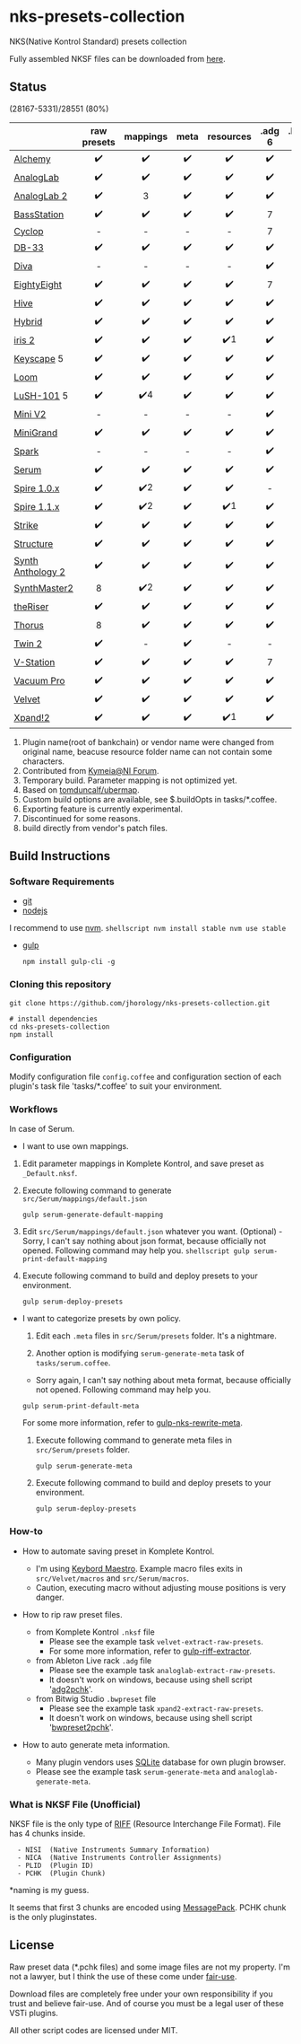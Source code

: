 # nks-presets-collection
NKS(Native Kontrol Standard) presets collection

Fully assembled NKSF files can be downloaded from [here](https://www.dropbox.com/sh/h4tvgrq8avmhdoj/AAB_ABlKwXsCYFwBW_k5Fc7-a?dl=0).

## Status

(28167-5331)/28551 (80%)

|          |raw presets|mappings|meta|resources|.adg 6|.bwpreset 6|
|----------|:---------:|:------:|:--:|:-------:|:----:|:---------:|
|[Alchemy](https://www.camelaudio.com)|:heavy_check_mark:|:heavy_check_mark:|:heavy_check_mark:|:heavy_check_mark:|:heavy_check_mark:|:heavy_check_mark:|
|[AnalogLab](http://www.arturia.com/products/analog-classics/analoglab)|:heavy_check_mark:|:heavy_check_mark:|:heavy_check_mark:|:heavy_check_mark:|:heavy_check_mark:|:heavy_check_mark:|
|[AnalogLab 2](https://www.arturia.com/products/analog-classics/analoglab)|:heavy_check_mark:|3|:heavy_check_mark:|:heavy_check_mark:|:heavy_check_mark:|:heavy_check_mark:|
|[BassStation](http://us.novationmusic.com/software/bass-station#)|:heavy_check_mark:|:heavy_check_mark:|:heavy_check_mark:|:heavy_check_mark:| 7 | 7 |
|[Cyclop](http://www.sugar-bytes.com/content/products/Cyclop/index.php?lang=en)| - | - | - | - | 7 | 7 |
|[DB-33](http://www.airmusictech.com/product/db-33)|:heavy_check_mark:|:heavy_check_mark:|:heavy_check_mark:|:heavy_check_mark:|:heavy_check_mark:|:heavy_check_mark:|
|[Diva](http://www.u-he.com/cms/diva)| - | - | - | - |:heavy_check_mark:|:heavy_check_mark:|
|[EightyEight](http://sonivoxmi.com/products/details/eighty-eight-ensemble-2)|:heavy_check_mark:|:heavy_check_mark:|:heavy_check_mark:|:heavy_check_mark:| 7 | 7 |
|[Hive](https://www.u-he.com/cms/hive)|:heavy_check_mark:|:heavy_check_mark:|:heavy_check_mark:|:heavy_check_mark:|:heavy_check_mark:|:heavy_check_mark:|
|[Hybrid](http://www.airmusictech.com/product/hybrid-3)|:heavy_check_mark:|:heavy_check_mark:|:heavy_check_mark:|:heavy_check_mark:|:heavy_check_mark:|:heavy_check_mark:|
|[iris 2](https://www.izotope.com/en/products/create-and-design/iris.html)|:heavy_check_mark:|:heavy_check_mark:|:heavy_check_mark:|:heavy_check_mark:1|:heavy_check_mark:|:heavy_check_mark:|
|[Keyscape](https://www.spectrasonics.net/products/keyscape/index.php) 5|:heavy_check_mark:|:heavy_check_mark:|:heavy_check_mark:|:heavy_check_mark:|:heavy_check_mark:|:heavy_check_mark:|
|[Loom](http://www.airmusictech.com/product/loom)|:heavy_check_mark:|:heavy_check_mark:|:heavy_check_mark:|:heavy_check_mark:|:heavy_check_mark:|:heavy_check_mark:|
|[LuSH-101](http://d16.pl/lush-101) 5|:heavy_check_mark:|:heavy_check_mark:4|:heavy_check_mark:|:heavy_check_mark:|:heavy_check_mark:|:heavy_check_mark:|
|[Mini V2](https://www.arturia.com/products/analog-classics/mini-v/overview)| - | - | - | - |:heavy_check_mark:|:heavy_check_mark:|
|[MiniGrand](http://www.airmusictech.com/product/mini-grand)|:heavy_check_mark:|:heavy_check_mark:|:heavy_check_mark:|:heavy_check_mark:|:heavy_check_mark:|:heavy_check_mark:|
|[Spark](https://www.arturia.com/spark2/overview)| - | - | - | - |:heavy_check_mark:|:heavy_check_mark:| - | - |
|[Serum](https://xferrecords.com/products/serum)|:heavy_check_mark:|:heavy_check_mark:|:heavy_check_mark:|:heavy_check_mark:|:heavy_check_mark:|:heavy_check_mark:|
|[Spire 1.0.x](http://www.reveal-sound.com/)|:heavy_check_mark:|:heavy_check_mark:2|:heavy_check_mark:|:heavy_check_mark:| - | - |
|[Spire 1.1.x](http://www.reveal-sound.com/)|:heavy_check_mark:|:heavy_check_mark:2|:heavy_check_mark:|:heavy_check_mark:1|:heavy_check_mark:|:heavy_check_mark:|
|[Strike](http://www.airmusictech.com/product/strike-2)|:heavy_check_mark:|:heavy_check_mark:|:heavy_check_mark:|:heavy_check_mark:|:heavy_check_mark:|:heavy_check_mark:|
|[Structure](http://www.airmusictech.com/product/structure-2)|:heavy_check_mark:|:heavy_check_mark:|:heavy_check_mark:|:heavy_check_mark:|:heavy_check_mark:|:heavy_check_mark:|
|[Synth Anthology 2](http://www.uvi.net/en/synth-sound-design/synth-anthology-ii.html)|:heavy_check_mark:|:heavy_check_mark:|:heavy_check_mark:|:heavy_check_mark:|:heavy_check_mark:|:heavy_check_mark:|
|[SynthMaster2](https://www.kv331audio.com)| 8 |:heavy_check_mark:2|:heavy_check_mark:|:heavy_check_mark:|:heavy_check_mark:|:heavy_check_mark:|
|[theRiser](http://www.airmusictech.com/product/the-riser)|:heavy_check_mark:|:heavy_check_mark:|:heavy_check_mark:|:heavy_check_mark:|:heavy_check_mark:|:heavy_check_mark:|
|[Thorus](https://www.uvi.net/software/thorus.html)| 8 |:heavy_check_mark:|:heavy_check_mark:|:heavy_check_mark:|:heavy_check_mark:|:heavy_check_mark:|
|[Twin 2](http://www.fabfilter.com/products/twin-2-powerful-synthesizer-plug-in)|:heavy_check_mark:| - |:heavy_check_mark:| - | - | - | 7 | - |
|[V-Station](http://us.novationmusic.com/software/v-station#)|:heavy_check_mark:|:heavy_check_mark:|:heavy_check_mark:|:heavy_check_mark:| 7 | 7 |
|[Vacuum Pro](http://www.airmusictech.com/product/vacuum-pro)|:heavy_check_mark:|:heavy_check_mark:|:heavy_check_mark:|:heavy_check_mark:|:heavy_check_mark:|:heavy_check_mark:|
|[Velvet](http://www.airmusictech.com/product/velvet-2)|:heavy_check_mark:|:heavy_check_mark:|:heavy_check_mark:|:heavy_check_mark:|:heavy_check_mark:|:heavy_check_mark:|
|[Xpand!2](http://www.airmusictech.com/product/xpand2)|:heavy_check_mark:|:heavy_check_mark:|:heavy_check_mark:|:heavy_check_mark:1|:heavy_check_mark:|:heavy_check_mark:|

 1. Plugin name(root of bankchain) or vendor name were changed from original name, beacuse resource folder name can not contain some characters.
 2. Contributed from [Kymeia@NI Forum](http://www.fingermarks.co.uk).
 3. Temporary build. Parameter mapping is not optimized yet.
 4. Based on [tomduncalf/ubermap](https://github.com/tomduncalf/ubermap).
 5. Custom build options are available, see $.buildOpts in tasks/*.coffee.
 6. Exporting feature is currently experimental.
 7. Discontinued for some reasons.
 8. build directly from vendor's patch files.
 
## Build Instructions

### Software Requirements
  - [git](https://help.github.com/articles/set-up-git/)
  - [nodejs](https://nodejs.org)

  I recommend to use [nvm](https://github.com/creationix/nvm).
    ```shellscript
    nvm install stable
    nvm use stable
    ```

  - [gulp](http://gulpjs.com/)
    ```shellscript
    npm install gulp-cli -g
    ```

### Cloning this repository
```shellscript
git clone https://github.com/jhorology/nks-presets-collection.git

# install dependencies
cd nks-presets-collection
npm install
```

### Configuration
Modify configuration file `config.coffee` and configuration section of each plugin's task file 'tasks/*.coffee' to suit your environment.

### Workflows

In case of Serum.
 - I want to use own mappings.
  1. Edit parameter mappings in Komplete Kontrol, and save preset as `_Default.nksf`.

  1. Execute following command to generate `src/Serum/mappings/default.json`
     ```shellscript
     gulp serum-generate-default-mapping
     ```
  1. Edit `src/Serum/mappings/default.json` whatever you want. (Optional)
    - Sorry, I can't say nothing about json format, because officially not opened. Following command may help you.
    ```shellscript
    gulp serum-print-default-mapping
    ```

  1. Execute following command to build and deploy presets to your environment.
     ```shellscript
     gulp serum-deploy-presets
     ```

- I want to categorize presets by own policy.

  1. Edit each `.meta` files in `src/Serum/presets` folder. It's a nightmare.

  1. Another option is modifying `serum-generate-meta` task of `tasks/serum.coffee`.
    - Sorry again, I can't say nothing about meta format, because officially not opened. Following command may help you.
    ```shellscript
    gulp serum-print-default-meta
    ```
    For some more information, refer to [gulp-nks-rewrite-meta](https://www.npmjs.com/package/gulp-nks-rewrite-meta).
  1. Execute following command to generate meta files in `src/Serum/presets` folder.
     ```shellscript
     gulp serum-generate-meta
     ```

  1. Execute following command to build and deploy presets to your environment.
     ```shellscript
     gulp serum-deploy-presets
     ```

### How-to

- How to automate saving preset in Komplete Kontrol.
  - I'm using [Keybord Maestro](https://www.keyboardmaestro.com). Example macro files exits in `src/Velvet/macros` and `src/Serum/macros`.
  - Caution, executing macro without adjusting mouse positions is very danger.

- How to rip raw preset files.
  - from Komplete Kontrol `.nksf` file
    - Please see the example task `velvet-extract-raw-presets`.
    - For some more information, refer to [gulp-riff-extractor](https://www.npmjs.com/package/gulp-riff-extractor).
  - from Ableton Live rack `.adg` file
    - Please see the example task `analoglab-extract-raw-presets`.
    - It doesn't work on windows, because using shell script '[adg2pchk](https://github.com/jhorology/nks-presets-collection/blob/master/tools/adg2pchk)'.
  - from Bitwig Studio `.bwpreset` file
    - Please see the example task `xpand2-extract-raw-presets`.
    - It doesn't work on windows, because using shell script '[bwpreset2pchk](https://github.com/jhorology/nks-presets-collection/blob/master/tools/bwpreset2pchk)'.

- How to auto generate meta information.
  - Many plugin vendors uses [SQLite](https://www.sqlite.org/) database for own plugin browser.  
  - Please see the example task `serum-generate-meta` and `analoglab-generate-meta`.

### What is NKSF File (Unofficial)
NKSF file is the only type of [RIFF](https://msdn.microsoft.com/en-us/library/windows/desktop/dd798636(v=vs.85).aspx) (Resource Interchange File Format). File has 4 chunks inside.
```
  - NISI  (Native Instruments Summary Information)
  - NICA  (Native Instruments Controller Assignments)
  - PLID  (Plugin ID)
  - PCHK  (Plugin Chunk)
 ```
*naming is my guess.

It seems that first 3 chunks are encoded using [MessagePack](http://msgpack.org). PCHK chunk is the only pluginstates.

## License

Raw preset data (*.pchk files) and some image files are not my property. I'm not a lawyer, but I think the use of these come under [fair-use](https://en.wikipedia.org/wiki/Fair_use).

Download files are completely free under your own responsibility if you trust and believe fair-use. And of course you must be a legal user of these VSTi plugins.

All other script codes are licensed under MIT.
